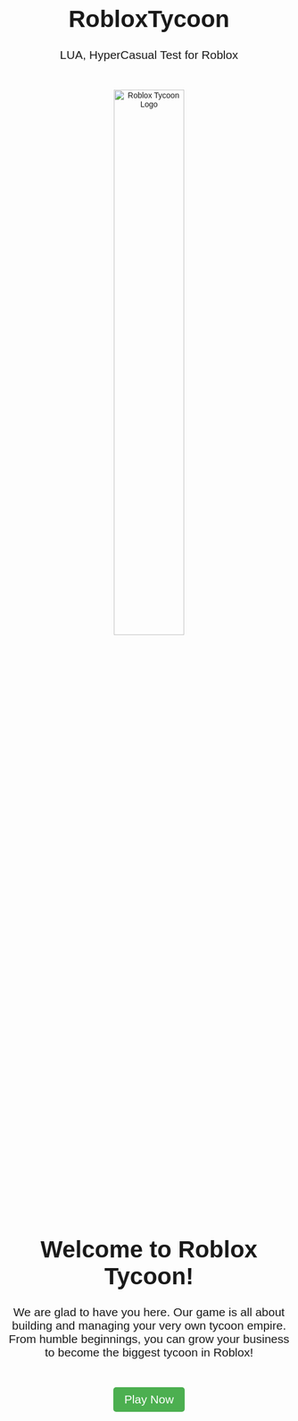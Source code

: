 # RobloxTycoon
LUA, HyperCasual Test for Roblox

<!DOCTYPE html>
<html>
  <head>
    <title>Roblox Tycoon GitHub Welcome Page</title>
    <style>
      body {
        font-family: Arial, sans-serif;
        text-align: center;
      }
      h1 {
        font-size: 3em;
        margin-top: 50px;
      }
      p {
        font-size: 1.5em;
        margin-bottom: 50px;
      }
      img {
        width: 50%;
        max-width: 500px;
        margin-bottom: 50px;
      }
      a.button {
        display: inline-block;
        background-color: #4CAF50;
        color: white;
        padding: 10px 20px;
        margin-bottom: 50px;
        text-decoration: none;
        border-radius: 5px;
        font-size: 1.5em;
        transition: background-color 0.3s ease;
      }
      a.button:hover {
        background-color: #3e8e41;
      }
    </style>
  </head>
  <body>
    <img src="https://i.imgur.com/example.png" alt="Roblox Tycoon Logo">
    <h1>Welcome to Roblox Tycoon!</h1>
    <p>We are glad to have you here. Our game is all about building and managing your very own tycoon empire. From humble beginnings, you can grow your business to become the biggest tycoon in Roblox!</p>
    <a href="https://www.roblox.com/games/1234567890/Roblox-Tycoon" class="button">Play Now</a>
  </body>
</html>

